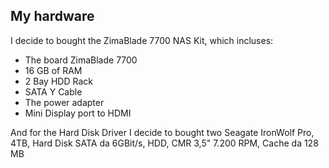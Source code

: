 ## My hardware

I decide to bought the ZimaBlade 7700 NAS Kit, which incluses:
  - The board ZimaBlade 7700
  - 16 GB of RAM
  - 2 Bay HDD Rack
  - SATA Y Cable
  - The power adapter
  - Mini Display port to HDMI



And for the Hard Disk Driver I decide to bought two Seagate IronWolf Pro, 4TB, Hard Disk SATA da 6GBit/s, HDD, CMR 3,5" 7.200 RPM, Cache da 128 MB
